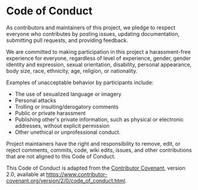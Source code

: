 # Code of Conduct

As contributors and maintainers of this project, we pledge to respect everyone who contributes by posting issues, updating documentation, submitting pull requests, and providing feedback.

We are committed to making participation in this project a harassment-free experience for everyone, regardless of level of experience, gender, gender identity and expression, sexual orientation, disability, personal appearance, body size, race, ethnicity, age, religion, or nationality.

Examples of unacceptable behavior by participants include:

*   The use of sexualized language or imagery
*   Personal attacks
*   Trolling or insulting/derogatory comments
*   Public or private harassment
*   Publishing other's private information, such as physical or electronic addresses, without explicit permission
*   Other unethical or unprofessional conduct.

Project maintainers have the right and responsibility to remove, edit, or reject comments, commits, code, wiki edits, issues, and other contributions that are not aligned to this Code of Conduct.

This Code of Conduct is adapted from the [Contributor Covenant](https://www.contributor-covenant.org), version 2.0, available at https://www.contributor-covenant.org/version/2/0/code_of_conduct.html.